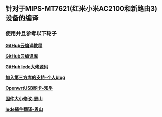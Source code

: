 ## 针对于MIPS-MT7621(红米小米AC2100和新路由3)设备的编译
### 使用并且参考以下轮子
**[GitHub云编译教程](https://p3terx.com/archives/build-openwrt-with-github-actions.html)**  

**[GitHub云编译库](https://github.com/P3TERX/Actions-OpenWrt)**  

**[GitHub lede大佬源码](https://github.com/coolsnowwolf/lede)**  

**[加入第三方库的支持-个人blog](https://mianao.info/2020/05/05/%E7%BC%96%E8%AF%91%E6%9B%B4%E6%96%B0OpenWrt-PassWall%E5%92%8CSSR-plus%E6%8F%92%E4%BB%B6)**  

**[OpenwrtUSB网卡-知乎](https://zhuanlan.zhihu.com/p/345407608)**  

**[固件大小修改-恩山](https://www.right.com.cn/FORUM/thread-3695541-1-1.html)**  

**[lede插件翻译-恩山](https://www.right.com.cn/forum/thread-344825-1-1.html)**
